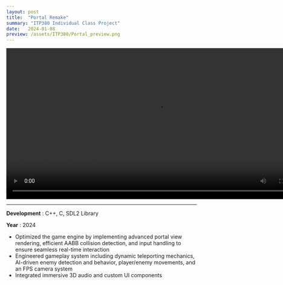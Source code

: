 ```yaml
---
layout: post
title:  "Portal Remake"
summary: "ITP380 Individual Class Project"
date:   2024-01-08
preview: /assets/ITP380/Portal_preview.png
---
```


<video controls width="800">
  <source src="/assets/ITP380/Portal_GamePlay.mp4" type="video/mp4">
  <source src="video.webm" type="video/webm">
  This browser does not support HTML video.
</video>

<hr>

**Development** : C++, C, SDL2 Library

**Year** : 2024

* Optimized the game engine by implementing advanced portal view rendering, efficient AABB collision detection, and input handling to ensure seamless real-time interaction
* Engineered gameplay system including dynamic teleporting mechanics, AI-driven enemy detection and behavior, player/enemy movements, and an FPS camera system
* Integrated immersive 3D audio and custom UI components
